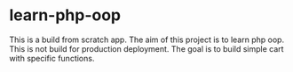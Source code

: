 # learn-php-oop
This is a build from scratch app. The aim of this project is to learn php oop. 
This is not build for production deployment.
The goal is to build simple cart with specific functions.

